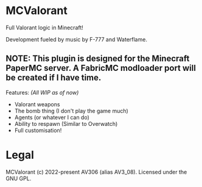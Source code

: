 # MCValorant

Full Valorant logic in Minecraft!

Development fueled by music by F-777 and Waterflame.

## NOTE: This plugin is designed for the Minecraft PaperMC server. A FabricMC modloader port will be created if I have time.

Features: *(All WIP as of now)*

- Valorant weapons
- The bomb thing (I don't play the game much)
- Agents (or whatever I can do)
- Ability to respawn (Similar to Overwatch)
- Full customisation!

# Legal

MCValorant (c) 2022-present AV306 (alias AV3_08). Licensed under the GNU GPL.
